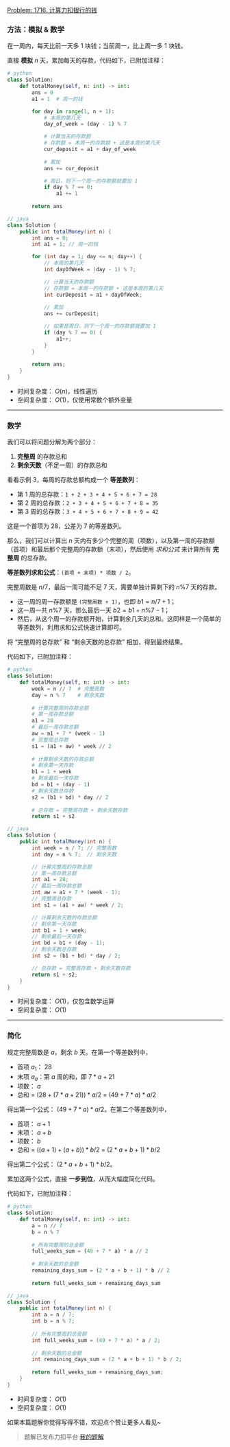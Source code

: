[Problem: 1716. 计算力扣银行的钱](https://leetcode.cn/problems/calculate-money-in-leetcode-bank/description/)

### 方法：模拟 & 数学

在一周内，每天比前一天多 $1$ 块钱；当前周一，比上周一多 $1$ 块钱。

直接 **模拟** $n$ 天，累加每天的存款，代码如下，已附加注释：

```Python
# python
class Solution:
    def totalMoney(self, n: int) -> int:
        ans = 0
        a1 = 1  # 周一的钱

        for day in range(1, n + 1):
            # 本周的第几天
            day_of_week = (day - 1) % 7

            # 计算当天的存款额
            # 存款额 = 本周一的存款额 + 这是本周的第几天
            cur_deposit = a1 + day_of_week
            
            # 累加
            ans += cur_deposit

            # 周日，则下一个周一的存款额就要加 1
            if day % 7 == 0:
                a1 += 1
        
        return ans
```

```Java
// java
class Solution {
    public int totalMoney(int n) {
        int ans = 0;
        int a1 = 1; // 周一的钱

        for (int day = 1; day <= n; day++) {
            // 本周的第几天
            int dayOfWeek = (day - 1) % 7;

            // 计算当天的存款额
            // 存款额 = 本周一的存款额 + 这是本周的第几天
            int curDeposit = a1 + dayOfWeek;
            
            // 累加
            ans += curDeposit;

            // 如果是周日，则下一个周一的存款额就要加 1
            if (day % 7 == 0) {
                a1++;
            }
        }
        
        return ans;
    }
}
```

- 时间复杂度： $O(n)$，线性遍历
- 空间复杂度： $O(1)$，仅使用常数个额外变量

---

### 数学

我们可以将问题分解为两个部分：

1. **完整周** 的存款总和
2. **剩余天数**（不足一周）的存款总和

看看示例 $3$，每周的存款总额构成一个 **等差数列**：

- 第 $1$ 周的总存款：`1 + 2 + 3 + 4 + 5 + 6 + 7 = 28`
- 第 $2$ 周的总存款：`2 + 3 + 4 + 5 + 6 + 7 + 8 = 35`
- 第 $3$ 周的总存款：`3 + 4 + 5 + 6 + 7 + 8 + 9 = 42`

这是一个首项为 $28$，公差为 $7$ 的等差数列。

那么，我们可以计算出 $n$ 天内有多少个完整的周（项数），以及第一周的存款额（首项）和最后那个完整周的存款额（末项），然后使用 *求和公式* 来计算所有 **完整周** 的总存款。

**等差数列求和公式**：`(首项 + 末项) * 项数 / 2`。

完整周数是 $n/7$，最后一周可能不足 $7$ 天，需要单独计算剩下的 $n\% 7$ 天的存款。

- 这一周的周一存款额是 `(完整周数 + 1)`，也即 $b1=n/7+1$；
- 这一周一共 $n\%7$ 天，那么最后一天 $b2=b1+n\%7-1$；
- 然后，从这个周一的存款额开始，计算剩余几天的总和。这同样是一个简单的等差数列，利用求和公式快速计算即可。

将 “完整周的总存款” 和 “剩余天数的总存款” 相加，得到最终结果。

代码如下，已附加注释：

```Python
# python
class Solution:
    def totalMoney(self, n: int) -> int:
        week = n // 7  # 完整周数
        day = n % 7    # 剩余天数
        
        # 计算完整周的存款总额
        # 第一周存款总额
        a1 = 28
        # 最后一周存款总额
        aw = a1 + 7 * (week - 1)
        # 完整周总存款
        s1 = (a1 + aw) * week // 2
        
        # 计算剩余天数的存款总额
        # 剩余第一天存款
        b1 = 1 + week
        # 剩余最后一天存款
        bd = b1 + (day - 1)
        # 剩余天数总存款
        s2 = (b1 + bd) * day // 2
        
        # 总存款 = 完整周存款 + 剩余天数存款
        return s1 + s2
```

```Java
// java
class Solution {
    public int totalMoney(int n) {
        int week = n / 7; // 完整周数
        int day = n % 7;  // 剩余天数

        // 计算完整周的存款总额
        // 第一周存款总额
        int a1 = 28;
        // 最后一周存款总额
        int aw = a1 + 7 * (week - 1);
        // 完整周总存款
        int s1 = (a1 + aw) * week / 2;

        // 计算剩余天数的存款总额
        // 剩余第一天存款
        int b1 = 1 + week;
        // 剩余最后一天存款
        int bd = b1 + (day - 1);
        // 剩余天数总存款
        int s2 = (b1 + bd) * day / 2;

        // 总存款 = 完整周存款 + 剩余天数存款
        return s1 + s2;
    }
}
```

- 时间复杂度： $O(1)$，仅包含数学运算
- 空间复杂度： $O(1)$

---

### 简化

规定完整周数是 $a$，剩余 $b$ 天。在第一个等差数列中，

- 首项 $a_1$： $28$
- 末项 $a_a$：第 $a$ 周的和，即 $7*a + 21$
- 项数： $a$
- 总和 = $(28 + (7*a + 21)) * a / 2$ = $(49 + 7*a) * a / 2$

得出第一个公式： $(49 + 7 * a) * a / 2$。在第二个等差数列中，

- 首项： $a + 1$
- 末项： $a + b$
- 项数： $b$
- 总和 = $((a + 1) + (a + b)) * b / 2$ = $(2*a + b + 1) * b / 2$

得出第二个公式： $(2 * a + b + 1) * b / 2$。

累加这两个公式，直接 **一步到位**，从而大幅度简化代码。

代码如下，已附加注释：

```Python
# python
class Solution:
    def totalMoney(self, n: int) -> int:
        a = n // 7
        b = n % 7
        
        # 所有完整周的总金额
        full_weeks_sum = (49 + 7 * a) * a // 2
        
        # 剩余天数的总金额
        remaining_days_sum = (2 * a + b + 1) * b // 2
        
        return full_weeks_sum + remaining_days_sum
```

```Java
// java
class Solution {
    public int totalMoney(int n) {
        int a = n / 7;
        int b = n % 7;
        
        // 所有完整周的总金额
        int full_weeks_sum = (49 + 7 * a) * a / 2;
        
        // 剩余天数的总金额
        int remaining_days_sum = (2 * a + b + 1) * b / 2;
        
        return full_weeks_sum + remaining_days_sum;
    }
}
```

- 时间复杂度： $O(1)$
- 空间复杂度： $O(1)$

如果本篇题解你觉得写得不错，欢迎点个赞让更多人看见~

> 题解已发布力扣平台 [我的题解](https://leetcode.cn/problems/calculate-money-in-leetcode-bank/solutions/3814945/san-jie-mo-ni-deng-chai-shu-lie-jian-hua-1ufy/)
